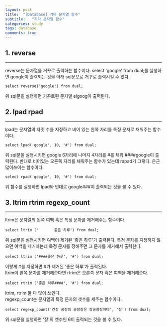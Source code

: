 ```yaml
---
layout: post
title:  "[Database] 기타 문자열 함수"
subtitle:   "기타 문자열 함수"
categories: study
tags: database
comments: true
---
```



## 1. reverse
---

reverse는 문자열을 거꾸로 출력하는 함수이다. select 'google' from dual;를 실행하면 google이 출력되는 것을 아래 sql문으로 거꾸로 출력시킬 수 있다.

```
select reverse('google') from dual;
```
위 sql문을 실행하면 거꾸로된 문자열 elgoog이 출력된다.

## 2. lpad rpad
---

lpad는 문자열의 자릿 수를 지정하고 비어 있는 왼쪽 자리를 특정 문자로 채워주는 함수이다.

```
select lpad('google', 10, '#') from dual;
```
위 sql문을 실행시키면 google 6자리에 나머지 4자리를 #를 채워 ####google이 출력된다. 반대로 비어있는 오른쪽 자리를 채워주는 함수가 있는데 rapad가 그렇다. 은근 많이쓰이는 함수이다.

```
select rpad('google', 10, '#') from dual;
```
위 함수를 실행하면 lpad와 반대로 google###이 출력되는 것을 볼 수 있다.

## 3. ltrim rtrim regexp_count
---

ltrim은 문자열의 왼쪽 여백 혹은 특정 문자를 제거해주는 함수이다.

```
select ltrim ('       좋은 하루') from dual;
```
위 sql문을 실행시키면 여백이 제거된 '좋은 하루'가 출력된다. 특정 문자를 지정하지 않으면 여백을 제거하는데 특정 문자를 정해주면 그 문자를 제거해서 출력한다.

```
select ltrim ('####좋은 하루', '#') from dual;
```
이렇게 #를 지정하면 #가 제거된 '좋은 하루'가 출력된다.<br>
ltrim이 왼쪽 문자를 제거해준다면 rtrim은 오른쪽 문자 혹은 여백을 제거해준다. 

```
select rtrim ('좋은 하루####', '#') from dual;
```
ltrim, rtrim 둘 다 많이 쓰인다.<br>
regexp_count눈 문자열의 특정 문자의 갯수를 세주는 함수이다.

```
select regexp_count('간장 공장의 공장장은 강공장장이다', '장') from dual;
```
위 sql문을 실행하면 '장'의 갯수인 6이 출력되는 것을 볼 수 있다.